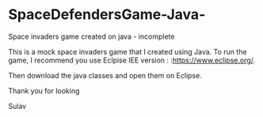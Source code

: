 # SpaceDefendersGame-Java-
Space invaders game created on java - incomplete

This is a mock space invaders game that I created using Java. To run the game, I recommend you use Eclpise IEE version :
:https://www.eclipse.org/.

Then download the java classes and open them on Eclipse. 

Thank you for looking

Sulav
